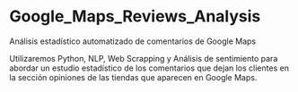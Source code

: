 # Google_Maps_Reviews_Analysis
Análisis estadístico automatizado de comentarios de Google Maps 

Utilizaremos Python, NLP, Web Scrapping y Análisis de sentimiento para abordar un estudio estadístico de los comentarios que dejan los clientes
en la sección opiniones de las tiendas que aparecen en Google Maps.
